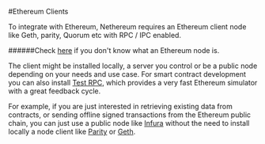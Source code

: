 #Ethereum Clients

To integrate with Ethereum, Nethereum requires an Ethereum client node like Geth, parity, Quorum etc with RPC / IPC enabled.

######Check [here](/docs/Ethereum-glossary-for-newbies/node.md) if you don't know what an Ethereum node is.

The client might be installed locally, a server you control or be a public node depending on your needs and use case. For smart contract development you can also install [Test RPC](/docs/ethereum-and-clients/test-rpc.md), which provides a very fast Ethereum simulator with a great feedback cycle.

For example, if you are just interested in retrieving existing data from contracts, or sending offline signed transactions from the Ethereum public chain, you can just use a public node like [Infura](https://infura.io/) without the need to install locally a node client like [Parity](/docs/ethereum-and-clients/parity.md) or [Geth](/docs/ethereum-and-clients/geth.md).
